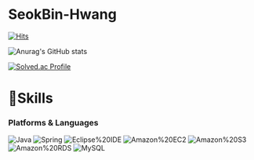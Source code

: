 # SeokBin-Hwang

[![Hits](https://hits.seeyoufarm.com/api/count/incr/badge.svg?url=https%3A%2F%2Fgithub.com%2FSeokBin02&count_bg=%23FFFFFF&title_bg=%23555555&icon=&icon_color=%23E7E7E7&title=hits&edge_flat=false)](https://hits.seeyoufarm.com)

![Anurag's GitHub stats](https://github-readme-stats.vercel.app/api?username=SeokBin&theme=tokyonight&show_icons=true)

[![Solved.ac Profile](http://mazassumnida.wtf/api/v2/generate_badge?boj=go_dbar94)](https://solved.ac/go_dbar94/)

# 💪Skills
### Platforms & Languages
![Java](https://img.shields.io/badge/Java-007396.svg?&style=for-the-badge&logo=Java&logoColor=white)
![Spring](https://img.shields.io/badge/Spring-6DB33F.svg?&style=for-the-badge&logo=Java&logoColor=white)
![Eclipse%20IDE](https://img.shields.io/badge/Eclipse%20IDE-2C2255.svg?&style=for-the-badge&logo=Java&logoColor=white)
![Amazon%20EC2](https://img.shields.io/badge/Amazon%20EC2-FF9900.svg?&style=for-the-badge&logo=Java&logoColor=white)
![Amazon%20S3](https://img.shields.io/badge/Amazon%20S3-569A31.svg?&style=for-the-badge&logo=Java&logoColor=white)
![Amazon%20RDS](https://img.shields.io/badge/Amazon%20RDS-527FFF.svg?&style=for-the-badge&logo=Java&logoColor=white)
![MySQL](https://img.shields.io/badge/MySQL-4479A1.svg?&style=for-the-badge&logo=Java&logoColor=white)
